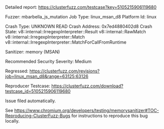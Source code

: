 Detailed report: https://clusterfuzz.com/testcase?key=5105215906119680

Fuzzer: mbarbella_js_mutation
Job Type: linux_msan_d8
Platform Id: linux

Crash Type: UNKNOWN READ
Crash Address: 0x7ed4880402d8
Crash State:
  v8::internal::IrregexpInterpreter::Result v8::internal::RawMatch<unsigned char>
  v8::internal::IrregexpInterpreter::Match
  v8::internal::IrregexpInterpreter::MatchForCallFromRuntime
  
Sanitizer: memory (MSAN)

Recommended Security Severity: Medium

Regressed: https://clusterfuzz.com/revisions?job=linux_msan_d8&range=63125:63126

Reproducer Testcase: https://clusterfuzz.com/download?testcase_id=5105215906119680

Issue filed automatically.

See https://www.chromium.org/developers/testing/memorysanitizer#TOC-Reproducing-ClusterFuzz-Bugs for instructions to reproduce this bug locally.